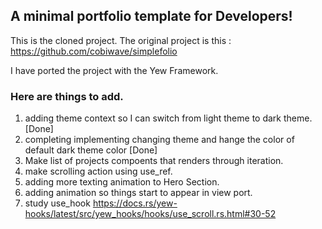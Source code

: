 ## A minimal portfolio template for Developers!

This is the cloned project. The original project is this : https://github.com/cobiwave/simplefolio

I have ported the project with the Yew Framework.

### Here are things to add.

1. adding theme context so I can switch from light theme to dark theme. [Done]
1. completing implementing changing theme and hange the color of default dark theme color [Done]
1. Make list of projects compoents that renders through iteration.
1. make scrolling action using use_ref.
1. adding more texting animation to Hero Section.
1. adding animation so things start to appear in view port.
1. study use_hook https://docs.rs/yew-hooks/latest/src/yew_hooks/hooks/use_scroll.rs.html#30-52

